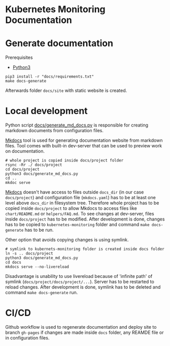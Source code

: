 # Kubernetes Monitoring Documentation

# Generate documentation

Prerequisites
  - [Python3](https://www.python.org/downloads/)

```
pip3 install -r "docs/requirements.txt"
make docs-generate
```

Afterwards folder `docs/site` with static website is created. 

# Local development
Python script [docs/generate_md_docs.py](generate_md_docs.py) is responsible for creating markdown documents 
from configuration files.

[Mkdocs](https://www.mkdocs.org/) tool is used for generating documentation website from markdown files.
Tool comes with built-in dev-server that can be used to preview work on documentation.
```
# whole project is copied inside docs/project folder
rsync -Rr ./ docs/project
cd docs/project
python3 docs/generate_md_docs.py
cd ..
mkdoc serve
```
[Mkdocs](https://www.mkdocs.org/) doesn't have access to files outside `docs_dir` (in our case `docs/project`) 
and configuration file (`mkdocs.yaml`) has to be at least one level above `docs_dir` in filesystem tree. 
Therefore whole project has to be copied inside `docs/project` to allow Mkdocs to access files like `chart/README.md` or 
`helpers/FAQ.md`. 
To see changes at dev-server, files inside `docs/project` has to be modified. After development is done, 
changes has to be copied to `kubernetes-monitoring` folder and command `make docs-generate` has to be run.

Other option that avoids copying changes is using symlink.
```
# symlink to kubernets-monitoring folder is created inside docs folder
ln -s .. docs/project
python3 docs/generate_md_docs.py
cd docs
mkdocs serve --no-livereload
```
Disadvantage is unability to use livereload because of 'infinite path' of symlink (`docs/project/docs/project/...`).
Server has to be restarted to reload changes. After development is done, symlink has to be deleted and command `make docs-generate` run.

# CI/CD
Github workflow is used to regenerate documentation and deploy site to branch `gh-pages` if changes
are made inside `docs` folder, any REAMDE file or in configuration files.
